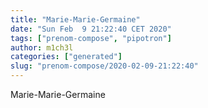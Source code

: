 ```yaml
---
title: "Marie-Marie-Germaine"
date: "Sun Feb  9 21:22:40 CET 2020"
tags: ["prenom-compose", "pipotron"]
author: m1ch3l
categories: ["generated"]
slug: "prenom-compose/2020-02-09-21:22:40"
---
```


Marie-Marie-Germaine
